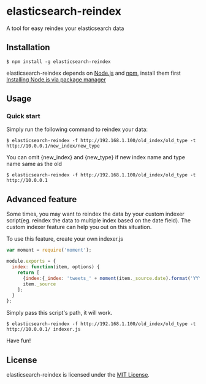 elasticsearch-reindex
=====================

A tool for easy reindex your elasticsearch data

Installation
-----------

```
$ npm install -g elasticsearch-reindex
```
elasticsearch-reindex depends on [Node.js](http://nodejs.org/) and [npm](http://npmjs.org/), install them first [Installing Node.js via package manager](https://github.com/joyent/node/wiki/Installing-Node.js-via-package-manager)

Usage
-------

### Quick start
Simply run the following command to reindex your data:
```
$ elasticsearch-reindex -f http://192.168.1.100/old_index/old_type -t http://10.0.0.1/new_index/new_type
```

You can omit {new_index} and {new_type} if new index name and type name same as the old
```
$ elasticsearch-reindex -f http://192.168.1.100/old_index/old_type -t http://10.0.0.1
```

Advanced feature
----------------

Some times, you may want to reindex the data by your custom indexer script(eg. reindex the data to multiple index based on the date field). The custom indexer feature can help you out on this situation.

To use this feature, create your own indexer.js
```js
var moment = require('moment');

module.exports = {
  index: function(item, options) {
    return [
      {index:{_index: 'tweets_' + moment(item._source.date).format('YYYYMM'), _type:options.type || item._type, _id: item._id}},
      item._source
    ];
  }
};
```

Simply pass this script's path, it will work.
```
$ elasticsearch-reindex -f http://192.168.1.100/old_index/old_type -t http://10.0.0.1/ indexer.js
```

Have fun!

## License

elasticsearch-reindex is licensed under the [MIT License](http://opensource.org/licenses/MIT).
